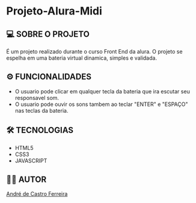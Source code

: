 # Projeto-Alura-Midi

## 💻 SOBRE O PROJETO

É um projeto realizado durante o curso Front End da alura. O projeto se espelha em uma bateria virtual dinamica, simples e validada.

## ⚙️ FUNCIONALIDADES
* O usuario pode clicar em qualquer tecla da bateria que ira escutar seu responsavel som. 
* O usuario pode ouvir os sons tambem ao teclar "ENTER" e "ESPAÇO" nas teclas da bateria.

## 🛠 TECNOLOGIAS
* HTML5
* CSS3
* JAVASCRIPT

## 👨‍🚀 AUTOR
[André de Castro Ferreira](www.linkedin.com/in/andré-castro97)
